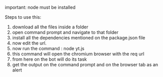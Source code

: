 important: node must be installed

Steps to use this:

1. download all the files inside a folder
2. open command prompt and navigate to that folder
3. install all the dependencies mentioned on the package.json file
4. now edit the url.
5. now run the command : node yt.js
6. this command will open the chromium browser with the req url
7. from here on the bot will do its task
8. get the output on the command prompt and on the browser tab as an alert
